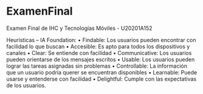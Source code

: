 # ExamenFinal
Examen Final de IHC y Tecnologías Móviles - U20201A152

Heurísticas – IA Foundation:
• Findable: Los usuarios pueden encontrar con facilidad lo que buscan
• Accesible: Es apto para todos los dispositivos y canales
• Clear: Se entiende con facilidad
• Communicative: Los usuarios pueden orientarse de los mensajes escritos
• Usable: Los usuarios pueden lograr las tareas asignadas sin problemas
• Controllable: La información que un usuario podría querer se encuentran disponibles
• Learnable: Puede usarse y entenderse con facilidad
• Delightful: Cumple con las expectativas de los usuarios.